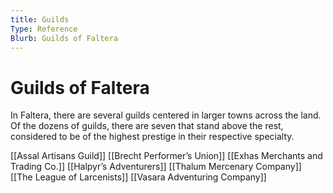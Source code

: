```yaml
---
title: Guilds
Type: Reference
Blurb: Guilds of Faltera
---
```

# Guilds of Faltera
In Faltera, there are several guilds centered in larger towns across the land. Of the dozens of guilds, there are seven that stand above the rest, considered to be of the highest prestige in their respective specialty. 

[[Assal Artisans Guild]]
[[Brecht Performer’s Union]]
[[Exhas Merchants and Trading Co.]]
[[Halpyr’s Adventurers]]
[[Thalum Mercenary Company]]
[[The League of Larcenists]]
[[Vasara Adventuring Company]]